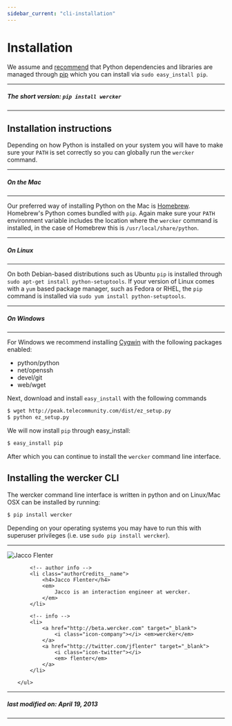 ```yaml
---
sidebar_current: "cli-installation"
---
```


# Installation
We assume and [recommend](http://www.pip-installer.org/en/latest/other-tools.html#pip-compared-to-easy-install) that Python dependencies and libraries are managed through [pip](http://www.pip-installer.org/en/latest/) which you can install via `sudo easy_install pip`.

****
##### The short version: `pip install wercker`
****

## Installation instructions

Depending on how Python is installed on your system you will have to make sure your `PATH` is set correctly so you can globally run the `wercker` command.

****
##### On the Mac
****
Our preferred way of installing Python on the Mac is [Homebrew](https://github.com/mxcl/homebrew/wiki/Homebrew-and-Python). Homebrew's Python comes bundled with `pip`. Again make sure your `PATH` environment variable includes the location where the `wercker` command is installed, in the case of Homebrew this is `/usr/local/share/python`.

****
##### On Linux
****
On both Debian-based distributions such as Ubuntu `pip` is installed through `sudo apt-get install python-setuptools`. If your version of Linux comes with a `yum` based package manager, such as Fedora or RHEL, the `pip` command is installed via `sudo yum install python-setuptools`.

****
##### On Windows
****

For Windows we recommend installing [Cygwin](http://www.cygwin.com/) with the following packages enabled:

* python/python
* net/openssh
* devel/git
* web/wget

Next, download and install `easy_install` with the following commands
```bash
$ wget http://peak.telecommunity.com/dist/ez_setup.py
$ python ez_setup.py
```

We will now install `pip` through easy_install:

```bash
$ easy_install pip
```

After which you can continue to install the `wercker` command line interface.

## Installing the wercker CLI

The wercker command line interface is written in python and on Linux/Mac OSX can be installed by running:

```bash
$ pip install wercker
```

Depending on your operating systems you may have to run this with superuser privileges (i.e. use `sudo pip install wercker`).

-------

<div class="authorCredits">
    <span class="profile-picture">
        <img src="https://secure.gravatar.com/avatar/7d9ef3d3f6911e6e4f9c51f6d99c48f8?d=identicon&s=192" alt="Jacco Flenter"/>
    </span>
    <ul class="authorCredits">

        <!-- author info -->
        <li class="authorCredits__name">
            <h4>Jacco Flenter</h4>
            <em>
                Jacco is an interaction engineer at wercker.
            </em>
        </li>

        <!-- info -->
        <li>
            <a href="http://beta.wercker.com" target="_blank">
                <i class="icon-company"></i> <em>wercker</em>
            </a>
            <a href="http://twitter.com/jflenter" target="_blank">
                <i class="icon-twitter"></i>
                <em> flenter</em>
            </a>
        </li>

    </ul>
</div>

-------
##### last modified on: April 19, 2013
-------
